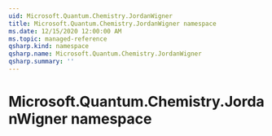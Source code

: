 ```yaml
---
uid: Microsoft.Quantum.Chemistry.JordanWigner
title: Microsoft.Quantum.Chemistry.JordanWigner namespace
ms.date: 12/15/2020 12:00:00 AM
ms.topic: managed-reference
qsharp.kind: namespace
qsharp.name: Microsoft.Quantum.Chemistry.JordanWigner
qsharp.summary: ''
---
```


# Microsoft.Quantum.Chemistry.JordanWigner namespace



